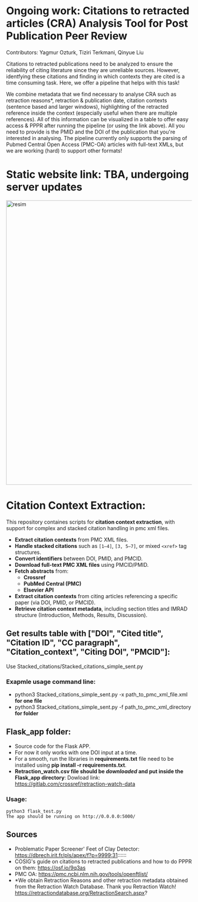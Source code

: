 # Ongoing work: Citations to retracted articles (CRA) Analysis Tool for Post Publication Peer Review

Contributors: Yagmur Ozturk, Tiziri Terkmani, Qinyue Liu 

Citations to retracted publications need to be analyzed to ensure the reliability of citing literature since they are unreliable sources. However, identfying these citations and finding in which contexts they are cited is a time consuming task. Here, we offer a pipeline that helps with this task! 

We combine metadata that we find necessary to analyse CRA such as retraction reasons*, retraction & publication date, citation contexts (sentence based and larger windows), highlighting of the retracted reference inside the context (especially useful when there are multiple references). All of this information can be visualized in a table to offer easy access & PPPR after running the pipeline (or using the link above). All you need to provide is the PMID and the DOI of the publication that you're interested in analysing. 
The pipeline currently only supports the parsing of Pubmed Central Open Access (PMC-OA) articles with full-text XMLs, but we are working (hard) to support other formats!

# Static website link: TBA, undergoing server updates
<img width="1510" height="770" alt="resim" src="https://github.com/user-attachments/assets/e00c6cb4-7cfa-48b1-ab9f-5d74d4129926" />


# Citation Context Extraction:  

This repository containes scripts for **citation context extraction**, with support for complex and stacked citation handling in pmc xml files.

-  **Extract citation contexts** from PMC XML files.
-  **Handle stacked citations** such as `[1–4]`, `[3, 5–7]`, or mixed `<xref>` tag structures.
-  **Convert identifiers** between DOI, PMID, and PMCID.
-  **Download full-text PMC XML files** using PMCID/PMID.
-  **Fetch abstracts** from:
    - **Crossref**
    - **PubMed Central (PMC)**
    - **Elsevier API**
- **Extract citation contexts** from citing articles referencing a specific paper (via DOI, PMID, or PMCID).
- **Retrieve citation context metadata**, including section titles and IMRAD structure (Introduction, Methods, Results, Discussion).


## Get results table with ["DOI", "Cited title", "Citation ID", "CC paragraph", "Citation_context", "Citing DOI", "PMCID"]:

  Use Stacked_citations/Stacked_citations_simple_sent.py

### Exapmle usage command line:

- python3 Stacked_citations_simple_sent.py -x path_to_pmc_xml_file.xml      **for one file**
- python3 Stacked_citations_simple_sent.py -f path_to_pmc_xml_directory     **for folder**


## Flask_app folder:
  * Source code for the Flask APP.
  * For now it only works with one DOI input at a time.
  * For a smooth, run the libraries in **requirements.txt** file need to be installed using **pip install -r requirements.txt**.
  * **Retraction_watch.csv file should be _downloaded_ and put inside the Flask_app directory**: Dowload link: https://gitlab.com/crossref/retraction-watch-data

### Usage:
    python3 flask_test.py 
    The app should be running on http://0.0.0.0:5000/

## Sources
- Problematic Paper Screener' Feet of Clay Detector: https://dbrech.irit.fr/pls/apex/f?p=9999:31::::::
- COSIG's guide on citations to retracted publications and how to do PPPR on them: https://osf.io/9q3as
- PMC OA: https://pmc.ncbi.nlm.nih.gov/tools/openftlist/
- *We obtain Retraction Reasons and other retraction metadata obtained from the Retraction Watch Database. Thank you Retraction Watch! https://retractiondatabase.org/RetractionSearch.aspx?
